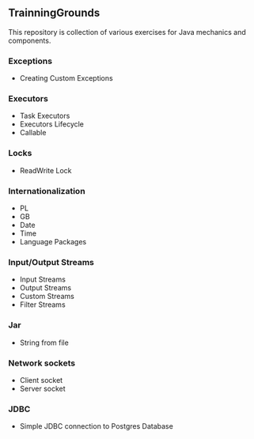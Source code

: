 ## TrainningGrounds
This repository is collection of various exercises for Java mechanics and components.

### Exceptions
- Creating Custom Exceptions

### Executors
- Task Executors
- Executors Lifecycle
- Callable

### Locks
- ReadWrite Lock

### Internationalization
- PL
- GB
- Date
- Time
- Language Packages

### Input/Output Streams
- Input Streams
- Output Streams
- Custom Streams
- Filter Streams

### Jar
- String from file

### Network sockets
- Client socket
- Server socket

### JDBC
- Simple JDBC connection to Postgres Database